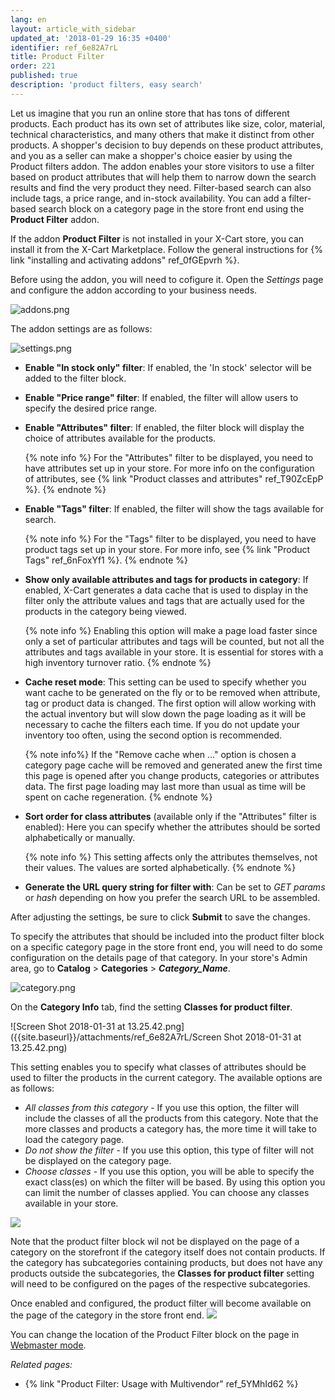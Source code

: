 ```yaml
---
lang: en
layout: article_with_sidebar
updated_at: '2018-01-29 16:35 +0400'
identifier: ref_6e82A7rL
title: Product Filter
order: 221
published: true
description: 'product filters, easy search'
---
```

Let us imagine that you run an online store that has tons of different products. Each product has its own set of attributes like size, color, material, technical characteristics, and many others that make it distinct from other products. A shopper's decision to buy depends on these product attributes, and you as a seller can make a shopper's choice easier by using the Product filters addon. The addon enables your store visitors to use a filter based on product attributes that will help them to narrow down the search results and find the very product they need. Filter-based search can also include tags, a price range, and in-stock availability. You can add a filter-based search block on a category page in the store front end using the **Product Filter** addon.

If the addon **Product Filter** is not installed in your X-Cart store, you can install it from the X-Cart Marketplace. Follow the general instructions for {% link "installing and activating addons" ref_0fGEpvrh %}.

Before using the addon, you will need to cofigure it. Open the _Settings_ page and configure the addon according to your business needs.

![addons.png]({{site.baseurl}}/attachments/ref_6e82A7rL/addons.png)

The addon settings are as follows:

![settings.png]({{site.baseurl}}/attachments/ref_6e82A7rL/settings.png)

   * **Enable "In stock only" filter**: If enabled, the 'In stock' selector will be added to the filter block. 

   * **Enable "Price range" filter**: If enabled, the filter will allow users to specify the desired price range.

   * **Enable "Attributes" filter**: If enabled, the filter block will display the choice of attributes available for the products. 

     {% note info %}
     For the "Attributes" filter to be displayed, you need to have attributes set up in your store. For more info on the configuration of attributes, see {% link "Product classes and attributes" ref_T90ZcEpP %}. 
     {% endnote %}

   * **Enable "Tags" filter**: If enabled, the filter will show the tags available for search.

     {% note info %}
     For the "Tags" filter to be displayed, you need to have product tags set up in your store. For more info, see {% link "Product Tags" ref_6nFoxYf1 %}.
     {% endnote %}

   * **Show only available attributes and tags for products in category**: If enabled, X-Cart generates a data cache that is used to display in the filter only the attribute values and tags that are actually used for the products in the category being viewed. 

     {% note info %} 
     Enabling this option will make a page load faster since only a set of particular attributes and tags will be counted, but not all the attributes and tags available in your store. It is essential for stores with a high inventory turnover ratio.
     {% endnote %}

   * **Cache reset mode**: This setting can be used to specify whether you want cache to be generated on the fly or to be removed when attribute, tag or product data is changed. The first option will allow working with the actual inventory but will slow down the page loading as it will be necessary to cache the filters each time. If you do not update your inventory too often, using the second option is recommended. 

     {% note info%}
     If the "Remove cache when ..." option is chosen a category page cache will be removed and generated anew the first time this page is opened after you change products, categories or attributes data. The first page loading may last more than usual as time will be spent on cache regeneration.
     {% endnote %}

   * **Sort order for class attributes** (available only if the "Attributes" filter is enabled): Here you can specify whether the attributes should be sorted alphabetically or manually.

     {% note info %}
     This setting affects only the attributes themselves, not their values. The values are sorted alphabetically. 
     {% endnote %}

   * **Generate the URL query string for filter with**: Can be set to _GET params_ or _hash_ depending on how you prefer the search URL to be assembled.

After adjusting the settings, be sure to click **Submit** to save the changes.

To specify the attributes that should be included into the product filter block on a specific category page in the store front end, you will need to do some configuration on the details page of that category. In your store's Admin area, go to **Catalog** > **Categories** > **_Category_Name_**.

![category.png]({{site.baseurl}}/attachments/ref_6e82A7rL/category.png)

On the **Category Info** tab, find the setting **Classes for product filter**.

![Screen Shot 2018-01-31 at 13.25.42.png]({{site.baseurl}}/attachments/ref_6e82A7rL/Screen Shot 2018-01-31 at 13.25.42.png)

This setting enables you to specify what classes of attributes should be used to filter the products in the current category. The available options are as follows:
   * _All classes from this category_ - If you use this option, the filter will include the classes of all the products from this category. Note that the more classes and products a category has, the more time it will take to load the category page.
   * _Do not show the filter_ - If you use this option, this type of filter will not be displayed on the category page.
   * _Choose classes_ - If you use this option, you will be able to specify the exact class(es) on which the filter will be based. By using this option you can limit the number of classes applied. You can choose any classes available in your store.

   ![]({{site.baseurl}}/attachments/ref_6e82A7rL/Screen%20Shot%202018-01-31%20at%2013.26.33.png)

Note that the product filter block wil not be displayed on the page of a category on the storefront if the category itself does not contain products. If the category has subcategories containing products, but does not have any products outside the subcategories, the **Classes for product filter** setting will need to be configured on the pages of the respective subcategories.

Once enabled and configured, the product filter will become available on the page of the category in the store front end.
![]({{site.baseurl}}/attachments/ref_6e82A7rL/store-front.png)

You can change the location of the Product Filter block on the page in [Webmaster mode](https://devs.x-cart.com/webinars_and_video_tutorials/using_webmaster_mode_in_x-cart_5.html "Product Filter").


_Related pages:_

   * {% link "Product Filter: Usage with Multivendor" ref_5YMhId62 %}
